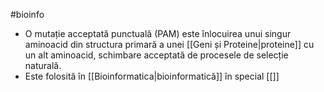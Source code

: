 #bioinfo 
- O mutație acceptată punctuală (PAM) este înlocuirea unui singur aminoacid din structura primară a unei [[Geni și Proteine|proteine]] cu un alt aminoacid, schimbare acceptată de procesele de selecție naturală. 
- Este folosită în [[Bioinformatica|bioinformatică]] în special [[]]